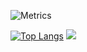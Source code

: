 ![Metrics](https://metrics.lecoq.io/nexfortisme?template=classic&lines=1&activity=1&base=header%2C%20activity%2C%20community%2C%20repositories%2C%20metadata&base.indepth=false&base.hireable=false&lines=false&lines.sections=base&lines.repositories.limit=4&lines.history.limit=1&activity=false&activity.limit=5&activity.load=300&activity.days=14&activity.visibility=all&activity.timestamps=false&activity.filter=all&config.timezone=America%2FNew_York)


[![Top Langs](https://github-readme-stats.vercel.app/api/top-langs/?username=nexfortisme&layout=compact)](https://github.com/anuraghazra/github-readme-stats)
![](https://komarev.com/ghpvc/?username=nexfortisme&color=blue)
<!-- [![GitHub Streak](https://github-readme-streak-stats.herokuapp.com?user=nexfortisme)](https://git.io/streak-stats) -->
